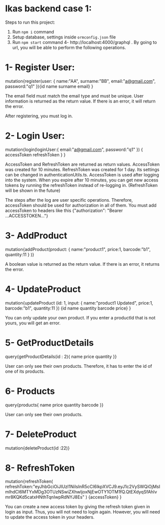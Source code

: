 # Ikas backend case 1:

Steps to run this project:

1. Run `npm i` command
2. Setup database, settings inside `ormconfig.json` file
3. Run `npm start` command
4- http://localhost:4000/graphql . By going to url, you will be able to perform the following operations.
   
# 1- Register User:
mutation{register(user: {
        name:"AA",
        surname:"BB",
        email:"a@gmail.com",
        password:"q1"
      }){id name surname email}
    }

The email field must match the email type and must be unique.
User information is returned as the return value. If there is an error, it will return the error.

After registering, you must log in.

# 2- Login User:
mutation{login(loginUser:{
    email:"a@gmail.com",
    password:"q1"
  })
  {
    accessToken
    refreshToken
  }
}

AccessToken and RefreshToken are returned as return values. AccessToken was created for 10 minutes. RefreshToken was created for 1 day. Its settings can be changed in authenticationUtils.ts.
AccessToken is used after logging into the system. When you expire after 10 minutes, you can get new access tokens by running the refreshToken instead of re-logging in. (RefreshToken will be shown in the future)

The steps after the log are user specific operations. Therefore, accessToken should be used for authorization in all of them.
You must add accessToken to headers like this {"authorization": "Bearer ...ACCESSTOKEN..."}

# 3- AddProduct
mutation{addProduct(product:
    {
      name:"product1",
      price:1,
      barcode:"b1",
      quantity:11
    }
)}

A boolean value is returned as the return value. If there is an error, it returns the error.

# 4- UpdateProduct
mutation{updateProduct
(id: 1, input: {
  name:"product1 Updated",
  price:1,
  barcode:"b1",
  quantity:11
})
{id name quantity barcode price}
}

You can only update your own product. If you enter a productId that is not yours, you will get an error.

# 5- GetProductDetails
query{getProductDetails(id : 2){
  name
  price
  quantity
}}

User can only see their own products. Therefore, it has to enter the id of one of its products.

# 6- Products
query{products{
  name
  price
  quantity
  barcode
}}

User can only see their own products.

# 7- DeleteProduct
mutation{deleteProduct(id :22)}

# 8- RefreshToken
mutation{refreshToken(
  refreshToken:"eyJhbGciOiJIUzI1NiIsInR5cCI6IkpXVCJ9.eyJ1c2VySWQiOjMsImlhdCI6MTYxMDg3OTUzNSwiZXhwIjoxNjEwOTY1OTM1fQ.QtEXdyqSfAhIvmr8KQKd5catxHNthTqnIwpRdNYJ8Es"
)
    {accessToken}
}

You can create a new access token by giving the refresh token given in login as input.
Thus, you will not need to login again. However, you will need to update the access token in your headers.